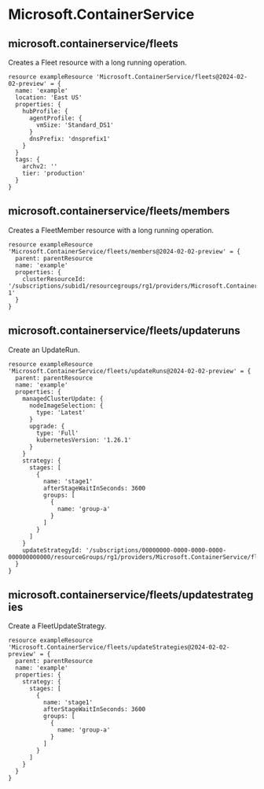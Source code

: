 # Microsoft.ContainerService

## microsoft.containerservice/fleets

Creates a Fleet resource with a long running operation.
```bicep
resource exampleResource 'Microsoft.ContainerService/fleets@2024-02-02-preview' = {
  name: 'example'
  location: 'East US'
  properties: {
    hubProfile: {
      agentProfile: {
        vmSize: 'Standard_DS1'
      }
      dnsPrefix: 'dnsprefix1'
    }
  }
  tags: {
    archv2: ''
    tier: 'production'
  }
}
```

## microsoft.containerservice/fleets/members

Creates a FleetMember resource with a long running operation.
```bicep
resource exampleResource 'Microsoft.ContainerService/fleets/members@2024-02-02-preview' = {
  parent: parentResource 
  name: 'example'
  properties: {
    clusterResourceId: '/subscriptions/subid1/resourcegroups/rg1/providers/Microsoft.ContainerService/managedClusters/cluster-1'
  }
}
```

## microsoft.containerservice/fleets/updateruns

Create an UpdateRun.
```bicep
resource exampleResource 'Microsoft.ContainerService/fleets/updateRuns@2024-02-02-preview' = {
  parent: parentResource 
  name: 'example'
  properties: {
    managedClusterUpdate: {
      nodeImageSelection: {
        type: 'Latest'
      }
      upgrade: {
        type: 'Full'
        kubernetesVersion: '1.26.1'
      }
    }
    strategy: {
      stages: [
        {
          name: 'stage1'
          afterStageWaitInSeconds: 3600
          groups: [
            {
              name: 'group-a'
            }
          ]
        }
      ]
    }
    updateStrategyId: '/subscriptions/00000000-0000-0000-0000-000000000000/resourceGroups/rg1/providers/Microsoft.ContainerService/fleets/myFleet/updateStrategies/strategy1'
  }
}
```

## microsoft.containerservice/fleets/updatestrategies

Create a FleetUpdateStrategy.
```bicep
resource exampleResource 'Microsoft.ContainerService/fleets/updateStrategies@2024-02-02-preview' = {
  parent: parentResource 
  name: 'example'
  properties: {
    strategy: {
      stages: [
        {
          name: 'stage1'
          afterStageWaitInSeconds: 3600
          groups: [
            {
              name: 'group-a'
            }
          ]
        }
      ]
    }
  }
}
```
